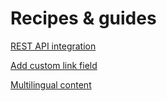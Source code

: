 # Recipes & guides

[REST API integration](recipes/rest-api-integration)

[Add custom link field](recipes/custom-link-field)

[Multilingual content](recipes/multilingual-content)
